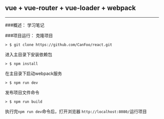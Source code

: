 ## vue + vue-router + vue-loader + webpack
---
###概述：
学习笔记

###项目运行：
克隆项目

```
> $ git clone https://github.com/CanFoo/react.git
```

进入主目录下安装依赖包

```
> $ npm install
```

在主目录下启动webpack服务

```
> $ npm run dev
```

发布项目文件命令

```
> $ npm run build
```

执行完`npm run dev`命令后，打开浏览器 `http://localhost:8080/`运行项目




